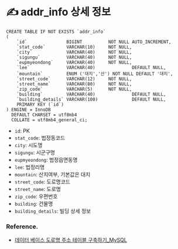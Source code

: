# ✍️ addr_info 상세 정보

```mariadb
CREATE TABLE IF NOT EXISTS `addr_info`
(
    `id`               BIGINT          NOT NULL AUTO_INCREMENT,
    `stat_code`        VARCHAR(10)     NOT NULL,
    `city`             VARCHAR(40)     NOT NULL,
    `sigungu`          VARCHAR(40)     NOT NULL,
    `eupmyeondong`     VARCHAR(40)     NOT NULL,
    `lee`              VARCHAR(40)              DEFAULT NULL,
    `mountain`         ENUM ('대지','산') NOT NULL DEFAULT '대지',
    `street_code`      VARCHAR(12)     NOT NULL,
    `street_name`      VARCHAR(80)     NOT NULL,
    `zip_code`         VARCHAR(5)      NOT NULL,
    `building`         VARCHAR(40)              DEFAULT NULL,
    `building_details` VARCHAR(100)             DEFAULT NULL,
    PRIMARY KEY (`id`)
) ENGINE = InnoDB
  DEFAULT CHARSET = utf8mb4
  COLLATE = utf8mb4_general_ci;
```

- `id`: PK
- `stat_code`: 법정동코드
- `city`: 시도명
- `sigungu`: 시군구명
- `eupmyeondong`: 법정읍면동명
- `lee`: 법정리명
- `mountain`: 산지여부, 기본값은 대지
- `street_code`: 도로명코드
- `street_name`: 도로명
- `zip_code`: 우편번호
- `building`: 건물명
- `building_details`: 빌딩 상세 정보

### Reference.

- [데이터 베이스 도로명 주소 테이블 구축하기_MySQL](https://m.blog.naver.com/pkm500/222380977788)